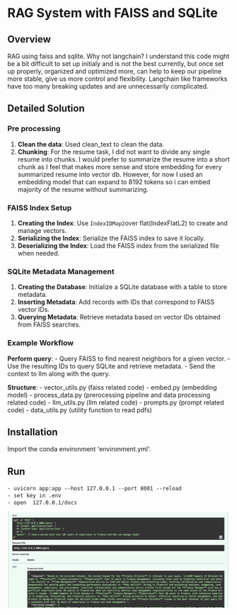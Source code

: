 # RAG System with FAISS and SQLite

## Overview

RAG using faiss and sqlite. Why not langchain? I understand this code might be a bit difficult to set up initialy and is not the best currently, but once set up properly, organized and optimized more, can help to keep our pipeline more stable, give us more control and flexibility. Langchain like frameworks have too many breaking updates and are 
unnecessarily complicated.


## Detailed Solution

### Pre processing

1. **Clean the data**: Used clean_text to clean the data.
2. **Chunking**: For the resume task, I did not want to divide any single resume into chunks. I would prefer to summarize the resume into a short chunk as I feel that makes more sense and store embedding for every summarized resume into vector db. However, for now I used an embedding model that can expand to 8192 tokens so i can embed majority of the resume without summarizing.

### FAISS Index Setup

1. **Creating the Index**: Use `IndexIDMap2`over flat(IndexFlatL2) to create and manage vectors.
2. **Serializing the Index**: Serialize the FAISS index to save it locally.
3. **Deserializing the Index**: Load the FAISS index from the serialized file when needed.

### SQLite Metadata Management

1. **Creating the Database**: Initialize a SQLite database with a table to store metadata.
2. **Inserting Metadata**: Add records with IDs that correspond to FAISS vector IDs.
3. **Querying Metadata**: Retrieve metadata based on vector IDs obtained from FAISS searches.

### Example Workflow


**Perform query**:
    - Query FAISS to find nearest neighbors for a given vector.
    - Use the resulting IDs to query SQLite and retrieve metadata.
    - Send the context to llm along with the query.

**Structure**:
    - vector_utils.py (faiss related code)
    - embed.py (embedding model)
    - process_data.py (prerocessing pipeline and data processing related code)
    - llm_utils.py (llm related code)
    - prompts.py (prompt related code)
    - data_utils.py (utility function to read pdfs)

## Installation

Import the conda environment 'environment.yml'.

## Run
    - uvicorn app:app --host 127.0.0.1 --port 8001 --reload   
    - set key in .env
    - open  127.0.0.1/docs

![screenshot](test.png)






